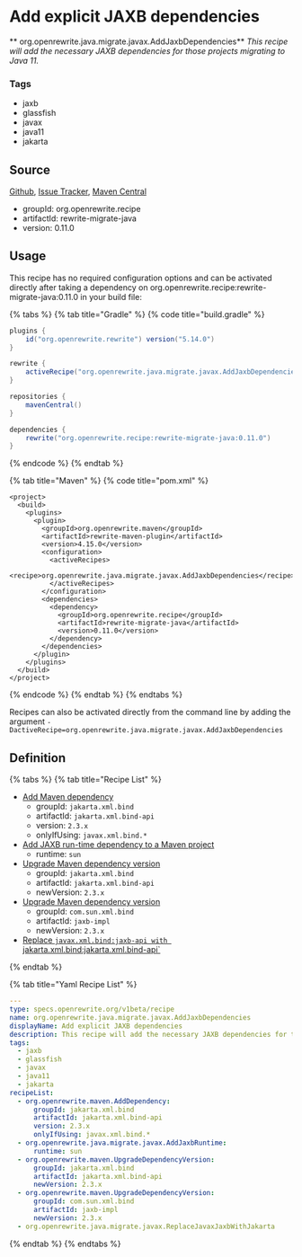 # Add explicit JAXB dependencies

** org.openrewrite.java.migrate.javax.AddJaxbDependencies**
_This recipe will add the necessary JAXB dependencies for those projects migrating to Java 11._

### Tags

* jaxb
* glassfish
* javax
* java11
* jakarta

## Source

[Github](https://github.com/openrewrite/rewrite-migrate-java), [Issue Tracker](https://github.com/openrewrite/rewrite-migrate-java/issues), [Maven Central](https://search.maven.org/artifact/org.openrewrite.recipe/rewrite-migrate-java/0.11.0/jar)

* groupId: org.openrewrite.recipe
* artifactId: rewrite-migrate-java
* version: 0.11.0


## Usage

This recipe has no required configuration options and can be activated directly after taking a dependency on org.openrewrite.recipe:rewrite-migrate-java:0.11.0 in your build file:

{% tabs %}
{% tab title="Gradle" %}
{% code title="build.gradle" %}
```groovy
plugins {
    id("org.openrewrite.rewrite") version("5.14.0")
}

rewrite {
    activeRecipe("org.openrewrite.java.migrate.javax.AddJaxbDependencies")
}

repositories {
    mavenCentral()
}

dependencies {
    rewrite("org.openrewrite.recipe:rewrite-migrate-java:0.11.0")
}
```
{% endcode %}
{% endtab %}

{% tab title="Maven" %}
{% code title="pom.xml" %}
```markup
<project>
  <build>
    <plugins>
      <plugin>
        <groupId>org.openrewrite.maven</groupId>
        <artifactId>rewrite-maven-plugin</artifactId>
        <version>4.15.0</version>
        <configuration>
          <activeRecipes>
            <recipe>org.openrewrite.java.migrate.javax.AddJaxbDependencies</recipe>
          </activeRecipes>
        </configuration>
        <dependencies>
          <dependency>
            <groupId>org.openrewrite.recipe</groupId>
            <artifactId>rewrite-migrate-java</artifactId>
            <version>0.11.0</version>
          </dependency>
        </dependencies>
      </plugin>
    </plugins>
  </build>
</project>
```
{% endcode %}
{% endtab %}
{% endtabs %}

Recipes can also be activated directly from the command line by adding the argument `-DactiveRecipe=org.openrewrite.java.migrate.javax.AddJaxbDependencies`

## Definition

{% tabs %}
{% tab title="Recipe List" %}
* [Add Maven dependency](../../../maven/adddependency.md)
  * groupId: `jakarta.xml.bind`
  * artifactId: `jakarta.xml.bind-api`
  * version: `2.3.x`
  * onlyIfUsing: `javax.xml.bind.*`
* [Add JAXB run-time dependency to a Maven project](../../../java/migrate/javax/addjaxbruntime.md)
  * runtime: `sun`
* [Upgrade Maven dependency version](../../../maven/upgradedependencyversion.md)
  * groupId: `jakarta.xml.bind`
  * artifactId: `jakarta.xml.bind-api`
  * newVersion: `2.3.x`
* [Upgrade Maven dependency version](../../../maven/upgradedependencyversion.md)
  * groupId: `com.sun.xml.bind`
  * artifactId: `jaxb-impl`
  * newVersion: `2.3.x`
* [Replace `javax.xml.bind:jaxb-api with `jakarta.xml.bind:jakarta.xml.bind-api`](../../../java/migrate/javax/replacejavaxjaxbwithjakarta.md)

{% endtab %}

{% tab title="Yaml Recipe List" %}
```yaml
---
type: specs.openrewrite.org/v1beta/recipe
name: org.openrewrite.java.migrate.javax.AddJaxbDependencies
displayName: Add explicit JAXB dependencies
description: This recipe will add the necessary JAXB dependencies for those projects migrating to Java 11.
tags:
  - jaxb
  - glassfish
  - javax
  - java11
  - jakarta
recipeList:
  - org.openrewrite.maven.AddDependency:
      groupId: jakarta.xml.bind
      artifactId: jakarta.xml.bind-api
      version: 2.3.x
      onlyIfUsing: javax.xml.bind.*
  - org.openrewrite.java.migrate.javax.AddJaxbRuntime:
      runtime: sun
  - org.openrewrite.maven.UpgradeDependencyVersion:
      groupId: jakarta.xml.bind
      artifactId: jakarta.xml.bind-api
      newVersion: 2.3.x
  - org.openrewrite.maven.UpgradeDependencyVersion:
      groupId: com.sun.xml.bind
      artifactId: jaxb-impl
      newVersion: 2.3.x
  - org.openrewrite.java.migrate.javax.ReplaceJavaxJaxbWithJakarta

```
{% endtab %}
{% endtabs %}
